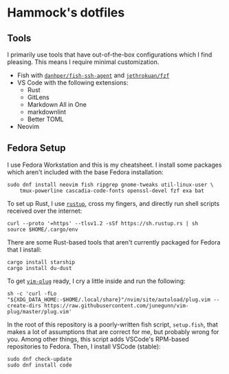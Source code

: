 # Hammock's dotfiles

## Tools

I primarily use tools that have out-of-the-box configurations which I find pleasing. This means I require minimal customization.

* Fish with [`danhper/fish-ssh-agent`](https://github.com/danhper/fish-ssh-agent) and [`jethrokuan/fzf`](https://github.com/jethrokuan/fzf)
* VS Code with the following extensions:
  * Rust
  * GitLens
  * Markdown All in One
  * markdownlint
  * Better TOML
* Neovim

## Fedora Setup

I use Fedora Workstation and this is my cheatsheet. I install some packages which aren't included with the base Fedora installation:

```shell
sudo dnf install neovim fish ripgrep gnome-tweaks util-linux-user \
    tmux-powerline cascadia-code-fonts openssl-devel fzf exa bat
```

To set up Rust, I use [`rustup`](https://rustup.rs/), cross my fingers, and directly run shell scripts received over the internet:

```shell
curl --proto '=https' --tlsv1.2 -sSf https://sh.rustup.rs | sh
source $HOME/.cargo/env
```

There are some Rust-based tools that aren't currently packaged for Fedora that I install:

```shell
cargo install starship
cargo install du-dust
```

To get [`vim-plug`](https://github.com/junegunn/vim-plug) ready, I cry a little inside and run the following:

```shell
sh -c 'curl -fLo "${XDG_DATA_HOME:-$HOME/.local/share}"/nvim/site/autoload/plug.vim --create-dirs https://raw.githubusercontent.com/junegunn/vim-plug/master/plug.vim'
```

In the root of this repository is a poorly-written fish script, `setup.fish`, that makes a lot of assumptions that are correct for me, but probably wrong for you. Among other things, this script adds VSCode's RPM-based repositories to Fedora. Then, I install VSCode (stable):

```shell
sudo dnf check-update
sudo dnf install code
```
